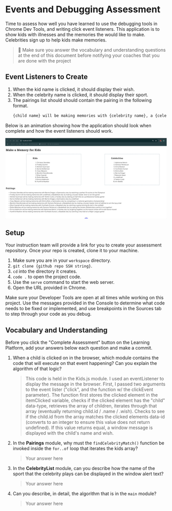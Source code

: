 # Events and Debugging Assessment

Time to assess how well you have learned to use the debugging tools in Chrome Dev Tools, and writing click event listeners. This application is to show kids with illnesses and the memories the would like to make. Celebrities sign up to help kids make memories.

> 🧨 Make sure you answer the vocabulary and understanding questions at the end of this document before notifying your coaches that you are done with the project

## Event Listeners to Create

1. When the kid name is clicked, it should display their wish.
1. When the celebrity name is clicked, it should display their sport.
1. The pairings list should should contain the pairing in the following format.
    ```html
    {child name} will be making memories with {celebrity name}, a {celebrity sport} star, by {child wish}
    ```

Below is an animation showing how the application should look when complete and how the event listeners should work.

<img src="./images/debugging-events-assessment.gif" width="700px">

## Setup

Your instruction team will provide a link for you to create your assessment repository. Once your repo is created, clone it to your machine.

1. Make sure you are in your `workspace` directory.
1. `git clone {github repo SSH string}`.
1. `cd` into the directory it creates.
1. `code .` to open the project code.
1. Use the `serve` command to start the web server.
1. Open the URL provided in Chrome.

Make sure your Developer Tools are open at all times while working on this project. Use the messages provided in the Console to determine what code needs to be fixed or implemented, and use breakpoints in the Sources tab to step through your code as you debug.

## Vocabulary and Understanding

Before you click the "Complete Assessment" button on the Learning Platform, add your answers below each question and make a commit.

1. When a child is clicked on in the browser, which module contains the code that will execute on that event happening? Can you explain the algorithm of that logic?
   > This code is held in the Kids.js module. I used an eventListener to display the message in the browser. First, I passed two arguments to the event lister ("click", and the function w/ the clickEvent parameter). The function first stores the clicked element in the itemClicked variable, checks if the clicked element has the "child" data-type, retrieves the array of children, iterates through that array (eventually returning child.id / .name / .wish). Checks to see if the child.id from the array matches the clicked elements data-id (converts to an integer to ensure this value does not return undefined). If this value returns equal, a window message is displayed with the child's name and wish.

2. In the **Pairings** module, why must the `findCelebrityMatch()` function be invoked inside the `for..of` loop that iterates the kids array?
   > Your answer here
3. In the **CelebrityList** module, can you describe how the name of the sport that the celebrity plays can be displayed in the window alert text?
   > Your answer here
4. Can you describe, in detail, the algorithm that is in the `main` module?
   > Your answer here

